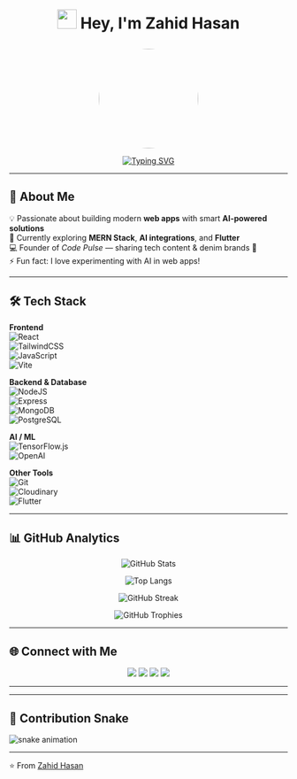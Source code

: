 <div align="center">

# <img src="https://media.giphy.com/media/hvRJCLFzcasrR4ia7z/giphy.gif" width="35"> Hey, I'm Zahid Hasan  

<img src="https://scontent.fdac27-1.fna.fbcdn.net/v/t39.30808-1/498592912_1388778059037765_7573106393754432628_n.jpg?stp=dst-jpg_s200x200_tt6&_nc_cat=109&ccb=1-7&_nc_sid=e99d92&_nc_eui2=AeGIggqfcM5nrOFqDOqimghfHdAcp7cb89wd0Byntxvz3Jw9MZ__rePGhC5MW4ce_ceBrpLzUpkKT61IlrSTXxvJ&_nc_ohc=m6k2vumr37gQ7kNvwHPYUkX&_nc_oc=AdmSMI1_CzZlA8myjtz2AtvKVzWJMHfzMd0O9qkV7rc2uy0rl_WD3Nr9Z-nlkpeBPxE&_nc_zt=24&_nc_ht=scontent.fdac27-1.fna&_nc_gid=G3wHPIy5oAFyNTfl-Gkheg&oh=00_AfVf1jGKlyQCurR8bzJoJuGDD8aK8QVGbkeIfn4F_ns3Rw&oe=68AA89EF" width="180" style="border-radius:50%;margin-top:10px;" />

[![Typing SVG](https://readme-typing-svg.herokuapp.com?font=Fira+Code&weight=600&size=24&pause=1000&color=36BCF7&center=true&vCenter=true&width=600&lines=Full+Stack+Web+Developer+💻;SEO+Expert+🔍;AI+Enthusiast+🤖;Lifelong+Learner+🚀)](https://git.io/typing-svg)

</div>

---

## 🚀 About Me  
💡 Passionate about building modern **web apps** with smart **AI-powered solutions**  
🌱 Currently exploring **MERN Stack**, **AI integrations**, and **Flutter**  
💻 Founder of *Code Pulse* — sharing tech content & denim brands 👕  
⚡ Fun fact: I love experimenting with AI in web apps!  

---

## 🛠️ Tech Stack  

**Frontend**  
![React](https://img.shields.io/badge/React-61DAFB?style=for-the-badge&logo=react&logoColor=black)  
![TailwindCSS](https://img.shields.io/badge/Tailwind_CSS-38B2AC?style=for-the-badge&logo=tailwind-css&logoColor=white)  
![JavaScript](https://img.shields.io/badge/JavaScript-F7DF1E?style=for-the-badge&logo=javascript&logoColor=black)  
![Vite](https://img.shields.io/badge/Vite-646CFF?style=for-the-badge&logo=vite&logoColor=white)  

**Backend & Database**  
![NodeJS](https://img.shields.io/badge/Node.js-339933?style=for-the-badge&logo=nodedotjs&logoColor=white)  
![Express](https://img.shields.io/badge/Express.js-000000?style=for-the-badge&logo=express&logoColor=white)  
![MongoDB](https://img.shields.io/badge/MongoDB-47A248?style=for-the-badge&logo=mongodb&logoColor=white)  
![PostgreSQL](https://img.shields.io/badge/PostgreSQL-316192?style=for-the-badge&logo=postgresql&logoColor=white)  

**AI / ML**  
![TensorFlow.js](https://img.shields.io/badge/TensorFlow.js-FF6F00?style=for-the-badge&logo=tensorflow&logoColor=white)  
![OpenAI](https://img.shields.io/badge/OpenAI-412991?style=for-the-badge&logo=openai&logoColor=white)  

**Other Tools**  
![Git](https://img.shields.io/badge/Git-F05032?style=for-the-badge&logo=git&logoColor=white)  
![Cloudinary](https://img.shields.io/badge/Cloudinary-3448C5?style=for-the-badge&logo=cloudinary&logoColor=white)  
![Flutter](https://img.shields.io/badge/Flutter-02569B?style=for-the-badge&logo=flutter&logoColor=white)  

---

## 📊 GitHub Analytics  

<p align="center">
  <img src="https://github-readme-stats.vercel.app/api?username=zahidnubcse&show_icons=true&theme=radical" alt="GitHub Stats" />
</p>

<p align="center">
  <img src="https://github-readme-stats.vercel.app/api/top-langs/?username=zahidnubcse&layout=compact&theme=radical" alt="Top Langs" />
</p>

<p align="center">
  <img src="https://streak-stats.demolab.com?user=zahidnubcse&theme=radical&hide_border=true" alt="GitHub Streak" />
</p>

<p align="center">
  <img src="https://github-profile-trophy.vercel.app/?username=zahidnubcse&theme=radical&margin-w=8&no-frame=true&row=1" alt="GitHub Trophies" />
</p>

---

## 🌐 Connect with Me  

<p align="center">
  <a href="https://zahidhasan634.netlify.app/"><img src="https://img.shields.io/badge/Portfolio-000000?style=for-the-badge&logo=vercel&logoColor=white" /></a>
  <a href="https://www.linkedin.com/in/zahid-hasan-52a74a2a6/"><img src="https://img.shields.io/badge/LinkedIn-0077B5?style=for-the-badge&logo=linkedin&logoColor=white" /></a>
  <a href="https://www.facebook.com/zahidnub/"><img src="https://img.shields.io/badge/Facebook-1877F2?style=for-the-badge&logo=facebook&logoColor=white" /></a>
  <a href="mailto:zahidnubcse@gmail.com"><img src="https://img.shields.io/badge/Email-D14836?style=for-the-badge&logo=gmail&logoColor=white" /></a>
</p>

---

---

## 🐍 Contribution Snake
![snake animation](https://raw.githubusercontent.com/zahidnubcse/zahidnubcse/output/snake.svg)

---

⭐️ From [Zahid Hasan](https://github.com/zahidnubcse)

